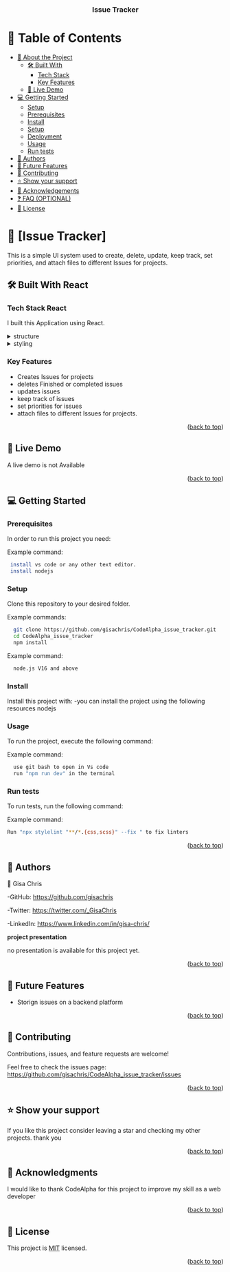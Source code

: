 <a name="readme-top"></a>

<div align="center">

  <h3><b>Issue Tracker</b></h3>

</div>

# 📗 Table of Contents

- [📖 About the Project](#about-project)
  - [🛠 Built With](#built-with)
    - [Tech Stack](#tech-stack)
    - [Key Features](#key-features)
  - [🚀 Live Demo](#live-demo)
- [💻 Getting Started](#getting-started)
  - [Setup](#setup)
  - [Prerequisites](#prerequisites)
  - [Install](#Install)
  - [Setup](#Setup)
  - [Deployment](#deployment)
  - [Usage](#usage)
  - [Run tests](#run-tests)
- [👥 Authors](#authors)
- [🔭 Future Features](#future-features)
- [🤝 Contributing](#contributing)
- [⭐️ Show your support](#support)
- [🙏 Acknowledgements](#acknowledgements)
- [❓ FAQ (OPTIONAL)](#faq)
- [📝 License](#license)

# 📖 [Issue Tracker] <a name="about-project"></a>

This is a simple UI system used to create, delete, update, keep track, set priorities, and attach files to different Issues for projects.

## 🛠 Built With <a name="built-with">React</a>

### Tech Stack <a name="tech-stack">React</a>

I built this Application using React.

<details>
  <summary>structure</summary>
  <ul>
    <li>React</li>
  </ul>
</details>

<details>
  <summary>styling</summary>
  <ul>
    <li>Scss</li>
  </ul>
</details>

### Key Features <a name="key-features"></a>
- Creates Issues for projects
- deletes Finished or completed issues
- updates issues 
- keep track of issues 
- set priorities for issues
- attach files to different Issues for projects.

<p align="right">(<a href="#readme-top">back to top</a>)</p>

## 🚀 Live Demo <a name="live-demo"></a>
A live demo is not Available

<p align="right">(<a href="#readme-top">back to top</a>)</p>

<!-- GETTING STARTED -->

## 💻 Getting Started <a name="getting-started"></a>

### Prerequisites

In order to run this project you need:

Example command:

```sh
 install vs code or any other text editor.
 install nodejs
```
 

### Setup

Clone this repository to your desired folder.

Example commands:

```sh
  git clone https://github.com/gisachris/CodeAlpha_issue_tracker.git
  cd CodeAlpha_issue_tracker
  npm install
``` 

Example command:

```sh
  node.js V16 and above
```

### Install
Install this project with:
-you can install the project using the following resources
nodejs

### Usage

To run the project, execute the following command:


Example command:

```sh
  use git bash to open in Vs code
  run "npm run dev" in the terminal
```


### Run tests

To run tests, run the following command:


Example command:

```sh
Run "npx stylelint "**/*.{css,scss}" --fix " to fix linters 
```


<p align="right">(<a href="#readme-top">back to top</a>)</p>


## 👥 Authors <a name="authors"></a>


👤 Gisa Chris

-GitHub: https://github.com/gisachris

-Twitter: https://twitter.com/_GisaChris

-LinkedIn: https://www.linkedin.com/in/gisa-chris/

<span><b>project presentation</b></span>

no presentation is available for this project yet.

<p align="right">(<a href="#readme-top">back to top</a>)</p>

## 🔭 Future Features <a name="future-features"></a>

- Storign issues on a backend platform

<p align="right">(<a href="#readme-top">back to top</a>)</p>


## 🤝 Contributing <a name="contributing"></a>

Contributions, issues, and feature requests are welcome!

Feel free to check the issues page: https://github.com/gisachris/CodeAlpha_issue_tracker/issues

<p align="right">(<a href="#readme-top">back to top</a>)</p>


## ⭐️ Show your support <a name="support"></a>

If you like this project consider leaving a star and checking my other projects. thank you

<p align="right">(<a href="#readme-top">back to top</a>)</p>

## 🙏 Acknowledgments <a name="acknowledgements"></a>

I would like to thank CodeAlpha for this project to improve my skill as a web developer

<p align="right">(<a href="#readme-top">back to top</a>)</p>

## 📝 License <a name="license"></a>

This project is [MIT](https://github.com/gisachris/CodeAlpha_issue_tracker/blob/main/LICENSE) licensed.

<p align="right">(<a href="#readme-top">back to top</a>)</p>

